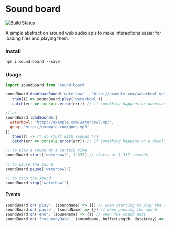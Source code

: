 # Sound board

[![Build Status](https://travis-ci.org/jcblw/sound-board.svg?branch=master)](https://travis-ci.org/jcblw/sound-board)

A simple abstraction around web audio apis to make interactions easier for loading files and playing them.

### Install

```shell
npm i sound-board --save
```

### Usage

```javascript
import soundBoard from 'sound-board'

soundBoard.downloadSound('waterbowl', 'http://example.com/waterbowl.mp3')
  .then(() => soundBoard.play('waterbowl'))
  .catch(err => console.error(err)) // if something happens on download

// or
soundBoard.loadSounds({
  waterbowl: 'http://example.com/waterbowl.mp3',
  gong: 'http://example.com/gong.mp3'
})
  .then(() => /* do stuff with sounds */)
  .catch(err => console.error(err)) // if something happens on a download

// to play a sound at a certain time
soundBoard.start('waterbowl', 1.337) // starts at 1.337 seconds

// to pause the sound
soundBoard.pause('waterbowl')

// to stop the sound
soundBoard.stop('waterbowl')
```

#### Events

```javascript
soundBoard.on('play', (soundName) => {}) // when starting to play the sound
soundBoard.on('pause', (soundName) => {}) // when pausing the sound
soundBoard.on('end', (soundName) => {}) // when the sound ends
soundBoard.on('frequencyData', (soundName, bufferLength, dataArray) => {}) // some data when song is playing
```
